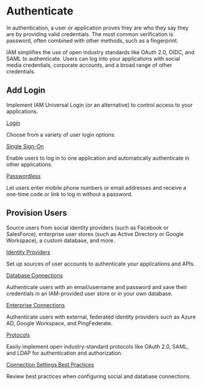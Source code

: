 # Authenticate

In authentication, a user or application proves they are who they say they are by providing valid credentials. The most common verification is password, often combined with other methods, such as a fingerprint.

IAM simplifies the use of open industry standards like OAuth 2.0, OIDC, and SAML to authenticate. Users can log into your applications with social media credentials, corporate accounts, and a broad range of other credentials.

## Add Login
Implement IAM Universal Login (or an alternative) to control access to your applications.

[Login]()

Choose from a variety of user login options.

[Single Sign-On]()

Enable users to log in to one application and automatically authenticate in other applications.

[Passwordless]()

Let users enter mobile phone numbers or email addresses and receive a one-time code or link to log in without a password.

## Provision Users
Source users from social identity providers (such as Facebook or SalesForce), enterprise user stores (such as Active Directory or Google Workspace), a custom database, and more.

[Identity Providers]()

Set up sources of user accounts to authenticate your applications and APIs.

[Database Connections]()

Authenticate users with an email/username and password and save their credentials in an IAM-provided user store or in your own database.

[Enterprise Connections]()

Authenticate users with external, federated identity providers such as Azure AD, Google Workspace, and PingFederate.

[Protocols]()

Easily implement open industry-standard protocols like OAuth 2.0, SAML, and LDAP for authentication and authorization.

[Connection Settings Best Practices]()

Review best practices when configuring social and database connections.